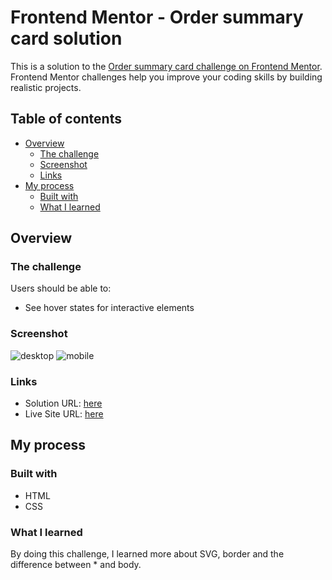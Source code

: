 # Frontend Mentor - Order summary card solution

This is a solution to the [Order summary card challenge on Frontend Mentor](https://www.frontendmentor.io/challenges/order-summary-component-QlPmajDUj). Frontend Mentor challenges help you improve your coding skills by building realistic projects. 

## Table of contents

- [Overview](#overview)
  - [The challenge](#the-challenge)
  - [Screenshot](#screenshot)
  - [Links](#links)
- [My process](#my-process)
  - [Built with](#built-with)
  - [What I learned](#what-i-learned)

## Overview

### The challenge

Users should be able to:

- See hover states for interactive elements

### Screenshot

![desktop](https://user-images.githubusercontent.com/84649871/131257667-e9eb0ca6-4b5e-47ad-96ff-5caca67b79b1.png)
![mobile](https://user-images.githubusercontent.com/84649871/131257420-00f995ce-91bd-4f23-b8cb-0a4967f0da77.png)

### Links

- Solution URL: [here](https://www.frontendmentor.io/solutions/html-and-css-8hnQW7RY8)
- Live Site URL: [here](https://ted-dino.github.io/Frontend-Mentor/Order%20summary%20card/)

## My process

### Built with

- HTML
- CSS

### What I learned

By doing this challenge, I learned more about SVG, border and the difference between * and body.
